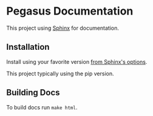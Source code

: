 # Pegasus Documentation

This project using [Sphinx](https://www.sphinx-doc.org/) for documentation.

## Installation

Install using your favorite version [from Sphinx's options](https://www.sphinx-doc.org/en/master/usage/installation.html).

This project typically using the pip version.

## Building Docs

To build docs run `make html`.
